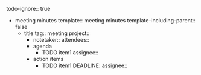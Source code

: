 todo-ignore:: true

- meeting minutes
  template:: meeting minutes
  template-including-parent:: false
	- title
	  tag:: meeting
	  project::
		- notetaker:: 
		  attendees::
		- agenda
			- TODO item1
			  assignee::
		- action items
			- TODO item1
			  DEADLINE:
			  assignee::